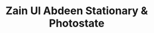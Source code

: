---
title: "Zain Ul Abdeen Stationary & Photostate"
url: /karachi/zain-ul-abdeen-stationary-und-photostate/
shop: Supermarkt
---